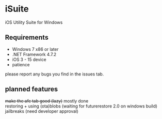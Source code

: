 # iSuite
iOS Utility Suite for Windows

## Requirements  
 - Windows 7 x86 or later
 - .NET Framework 4.7.2
 - iOS 3 - 15 device 
 - patience
 
please report any bugs you find in the issues tab.

## planned features  
~~make the afc tab good (lazy)~~ mostly done  
restoring + using (ota)blobs (waiting for futurerestore 2.0 on windows build)  
jailbreaks (need developer approval)  
